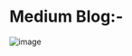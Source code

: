 # Medium Blog:- 

![image](https://github.com/user-attachments/assets/e9384594-14ec-4207-9bda-f9d3f8105f5d)
